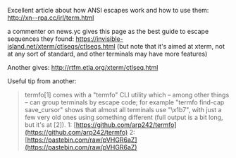 Excellent article about how ANSI escapes work and how to use them: http://xn--rpa.cc/irl/term.html

a commenter on news.yc gives this page as the best guide to escape sequences they found: https://invisible-island.net/xterm/ctlseqs/ctlseqs.html (but note that it's aimed at xterm, not at any sort of standard, and other terminals may have more features)

Another gives: http://rtfm.etla.org/xterm/ctlseq.html

Useful tip from another:

> termfo[1] comes with a "termfo" CLI utility which – among other things – can group terminals by escape code; for example "termfo find-cap save_cursor" shows that almost all terminals use "\x1b7", with just a few very old ones using something different (full output is a bit long, but it's at [2]).
> 1: [https://github.com/arp242/termfo](https://github.com/arp242/termfo)
> 2: [https://pastebin.com/raw/pVHGR6aZ](https://pastebin.com/raw/pVHGR6aZ)
